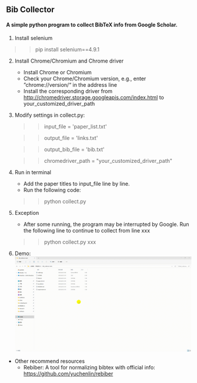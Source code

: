 ## Bib Collector
#### A simple python program to collect BibTeX info from Google Scholar.

1. Install selenium
>> pip install selenium==4.9.1 
2. Install Chrome/Chromium and Chrome driver
    * Install Chrome or Chromium
    * Check your Chrome/Chromium version, e.g., enter ”chrome://version/“ in the address line
    * Install the corresponding driver from http://chromedriver.storage.googleapis.com/index.html to your_customized_driver_path

3. Modify settings in collect.py:

    >> input_file = 'paper_list.txt'
    
    >> output_file = 'links.txt'
    
    >> output_bib_file = 'bib.txt'
    
    >> chromedriver_path = "your_customized_driver_path"

4. Run in terminal
    * Add the paper titles to input_file line by line.
    * Run the following code:
    >> python collect.py

5. Exception
   * After some running, the program may be interrupted by Google. Run the following line to continue to collect from line xxx
   >> python collect.py xxx

6. Demo:
    ![Alt text](demo/demo.gif)


* Other recommend resources
    * Rebiber: A tool for normalizing bibtex with official info: https://github.com/yuchenlin/rebiber